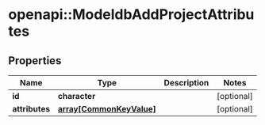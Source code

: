 # openapi::ModeldbAddProjectAttributes


## Properties
Name | Type | Description | Notes
------------ | ------------- | ------------- | -------------
**id** | **character** |  | [optional] 
**attributes** | [**array[CommonKeyValue]**](commonKeyValue.md) |  | [optional] 


